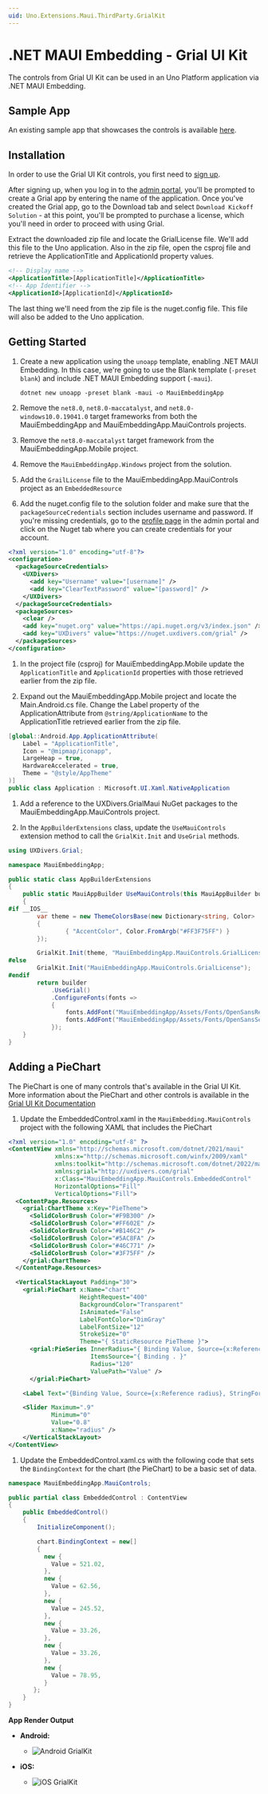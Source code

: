 ```yaml
---
uid: Uno.Extensions.Maui.ThirdParty.GrialKit
---
```

# .NET MAUI Embedding - Grial UI Kit

The controls from Grial UI Kit can be used in an Uno Platform application via .NET MAUI Embedding. 

## Sample App

An existing sample app that showcases the controls is available [here](https://github.com/unoplatform/Uno.Samples/tree/master/UI/MauiEmbedding/GrialKitApp).

## Installation

In order to use the Grial UI Kit controls, you first need to [sign up](https://admin.grialkit.com/secure/grial/front/signup). 

After signing up, when you log in to the [admin portal](https://admin.grialkit.com), you'll be prompted to create a Grial app by entering the name of the application. Once you've created the Grial app, go to the Download tab and select `Download Kickoff Solution` - at this point, you'll be prompted to purchase a license, which you'll need in order to proceed with using Grial.

Extract the downloaded zip file and locate the GrialLicense file. We'll add this file to the Uno application. Also in the zip file, open the csproj file and retrieve the ApplicationTitle and ApplicationId property values.

```xml
<!-- Display name -->
<ApplicationTitle>[ApplicationTitle]</ApplicationTitle>
<!-- App Identifier -->
<ApplicationId>[ApplicationId]</ApplicationId>
```
The last thing we'll need from the zip file is the nuget.config file. This file will also be added to the Uno application.


## Getting Started

1. Create a new application using the `unoapp` template, enabling .NET MAUI Embedding. In this case, we're going to use the Blank template (`-preset blank`) and include .NET MAUI Embedding support (`-maui`).

    ```
    dotnet new unoapp -preset blank -maui -o MauiEmbeddingApp
    ```

1. Remove the `net8.0`, `net8.0-maccatalyst`, and `net8.0-windows10.0.19041.0` target frameworks from both the MauiEmbeddingApp and MauiEmbeddingApp.MauiControls projects.  

1. Remove the `net8.0-maccatalyst` target framework from the MauiEmbeddingApp.Mobile project.  

1. Remove the `MauiEmbeddingApp.Windows` project from the solution.  

1. Add the `GrailLicense` file to the MauiEmbeddingApp.MauiControls project as an `EmbeddedResource`

1. Add the nuget.config file to the solution folder and make sure that the `packageSourceCredentials` section includes username and password. If you're missing credentials, go to the [profile page](https://admin.grialkit.com/secure/grial/front/profile) in the admin portal and click on the Nuget tab where you can create credentials for your account.

```xml
<?xml version="1.0" encoding="utf-8"?>
<configuration>
  <packageSourceCredentials>
    <UXDivers>
      <add key="Username" value="[username]" />
      <add key="ClearTextPassword" value="[password]" />
    </UXDivers>
  </packageSourceCredentials>
  <packageSources>
    <clear />
    <add key="nuget.org" value="https://api.nuget.org/v3/index.json" />
    <add key="UXDivers" value="https://nuget.uxdivers.com/grial" />
  </packageSources>
</configuration>
```

1. In the project file (csproj) for MauiEmbeddingApp.Mobile update the `ApplicationTitle` and `ApplicationId` properties with those retrieved earlier from the zip file.

1. Expand out the MauiEmbeddingApp.Mobile project and locate the Main.Android.cs file. Change the Label property of the ApplicationAttribute from `@string/ApplicationName` to the ApplicationTitle retrieved earlier from the zip file.

```cs
[global::Android.App.ApplicationAttribute(
    Label = "ApplicationTitle",
    Icon = "@mipmap/iconapp",
    LargeHeap = true,
    HardwareAccelerated = true,
    Theme = "@style/AppTheme"
)]
public class Application : Microsoft.UI.Xaml.NativeApplication
```

1. Add a reference to the UXDivers.GrialMaui NuGet packages to the MauiEmbeddingApp.MauiControls project.  

1. In the `AppBuilderExtensions` class, update the `UseMauiControls` extension method to call the `GrialKit.Init` and `UseGrial` methods.  

```cs
using UXDivers.Grial;

namespace MauiEmbeddingApp;

public static class AppBuilderExtensions
{
    public static MauiAppBuilder UseMauiControls(this MauiAppBuilder builder)
    {
#if __IOS__
        var theme = new ThemeColorsBase(new Dictionary<string, Color>
        {
                { "AccentColor", Color.FromArgb("#FF3F75FF") }
        });

        GrialKit.Init(theme, "MauiEmbeddingApp.MauiControls.GrialLicense");
#else
        GrialKit.Init("MauiEmbeddingApp.MauiControls.GrialLicense");
#endif
        return builder
            .UseGrial()
            .ConfigureFonts(fonts =>
            {
                fonts.AddFont("MauiEmbeddingApp/Assets/Fonts/OpenSansRegular.ttf", "OpenSansRegular");
                fonts.AddFont("MauiEmbeddingApp/Assets/Fonts/OpenSansSemibold.ttf", "OpenSansSemibold");
            });
    }
}
```

## Adding a PieChart

The PieChart is one of many controls that's available in the Grial UI Kit. More information about the PieChart and other controls is available in the [Grial UI Kit Documentation](https://docs.grialkit.com/charts/pie-chart)

1. Update the EmbeddedControl.xaml in the `MauiEmbedding.MauiControls` project with the following XAML that includes the PieChart

```xml
<?xml version="1.0" encoding="utf-8" ?>
<ContentView xmlns="http://schemas.microsoft.com/dotnet/2021/maui"
             xmlns:x="http://schemas.microsoft.com/winfx/2009/xaml"
             xmlns:toolkit="http://schemas.microsoft.com/dotnet/2022/maui/toolkit"
             xmlns:grial="http://uxdivers.com/grial"
             x:Class="MauiEmbeddingApp.MauiControls.EmbeddedControl"
             HorizontalOptions="Fill"
             VerticalOptions="Fill">
  <ContentPage.Resources>
    <grial:ChartTheme x:Key="PieTheme">
      <SolidColorBrush Color="#F9B300" />
      <SolidColorBrush Color="#FF602E" />
      <SolidColorBrush Color="#B146C2" />
      <SolidColorBrush Color="#5AC8FA" />
      <SolidColorBrush Color="#46C771" />
      <SolidColorBrush Color="#3F75FF" />
    </grial:ChartTheme>
  </ContentPage.Resources>

  <VerticalStackLayout Padding="30">
    <grial:PieChart x:Name="chart"
                    HeightRequest="400"
                    BackgroundColor="Transparent"
                    IsAnimated="False"
                    LabelFontColor="DimGray"
                    LabelFontSize="12"
                    StrokeSize="0"
                    Theme="{ StaticResource PieTheme }">
      <grial:PieSeries InnerRadius="{ Binding Value, Source={x:Reference radius} }"
                       ItemsSource="{ Binding . }"
                       Radius="120"
                       ValuePath="Value" />
      </grial:PieChart>

    <Label Text="{Binding Value, Source={x:Reference radius}, StringFormat='InnerRadius: {0:F2}'}" />

    <Slider Maximum=".9"
            Minimum="0"
            Value="0.8"
            x:Name="radius" />
	</VerticalStackLayout>
</ContentView>
```

1. Update the EmbeddedControl.xaml.cs with the following code that sets the `BindingContext` for the chart (the PieChart) to be a basic set of data. 

```cs
namespace MauiEmbeddingApp.MauiControls;

public partial class EmbeddedControl : ContentView
{
    public EmbeddedControl()
    {
        InitializeComponent();

        chart.BindingContext = new[]
        {
          new {
            Value = 521.02,
          },
          new {
            Value = 62.56,
          },
          new {
            Value = 245.52,
          },
          new {
            Value = 33.26,
          },
          new {
            Value = 33.26,
          },
          new {
            Value = 78.95,
          }
       };
    }
}
```

**App Render Output**

- **Android:**
  - ![Android GrialKit](Assets/Screenshots/Android/GrialKit.png)

- **iOS:**
  - ![iOS GrialKit](Assets/Screenshots/iOS/GrialKit.png)

